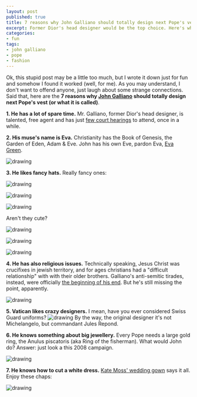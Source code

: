 ```yaml
---
layout: post
published: true
title: 7 reasons why John Galliano should totally design next Pope's vest
excerpt: Former Dior's head designer would be the top choice. Here's why.
categories:
- fun
tags:
- john galliano
- pope
- fashion
---
```


Ok, this stupid post may be a little too much, but I wrote it down just for fun and somehow I found it worked (well, for me). As you may understand, I don't want to offend anyone, just laugh about some strange connections. Said that, here are the __7 reasons why [John Galliano](http://en.wikipedia.org/wiki/John_Galliano) should totally design next Pope's vest (or what it is called)__.



__1. He has a lot of spare time.__ Mr. Galliano, former Dior's head designer, is talented, free agent and has just [few court hearings](http://www.latimes.com/features/image/alltherage/la-ar-john-galliano-wins-round-in-court-against-dior-20130205,0,2422576.story) to attend, once in a while.

__2. His muse's name is Eva.__ Christianity has the Book of Genesis, the Garden of Eden, Adam & Eve. John has his own Eve, pardon Eva, [Eva Green](http://en.wikipedia.org/wiki/Eva_Green).

![drawing](http://www.itrendyavenue.com/wp-content/uploads/Eva-Green-and-John-Galliano-Ellen-von-Unwerth-shoot-_01_.jpg)

__3. He likes fancy hats.__ Really fancy ones:

![drawing](http://www.shoutingatco.ws/wp-content/uploads/2011/09/John-Galliano-in-Paris-007.jpg)

![drawing](http://static.guim.co.uk/sys-images/Guardian/Pix/pictures/2013/2/15/1360946073358/John-Galliano-004.jpg)

![drawing](http://i.telegraph.co.uk/multimedia/archive/01997/galliano_1997457i.jpg)

Aren't they cute?

![drawing](http://i61.photobucket.com/albums/h66/zwoj/b16/b16_2006_09_06_005.jpg)

![drawing](http://freethinker.co.uk/images/uploads/2012/03/550x384xhat.jpg.pagespeed.ic.zbXAdOIpPm.jpg)

![drawing](http://www.traditio.com/comment/com0601s.jpg)

__4. He has also religious issues.__ Technically speaking, Jesus Christ was crucifixes in jewish territory, and for ages christians had a "difficult relationship" with with their older brothers. Galliano's anti-semitic tirades, instead, were officially [the beginning of his end](http://en.wikipedia.org/wiki/John_Galliano#Suspension_and_dismissal). But he's still missing the point, apparently.

![drawing](http://pixel.nymag.com/imgs/fashion/daily/2013/02/13/13-galliano-post-cover.o.jpg/a_2x-vertical.jpg)

__5. Vatican likes crazy designers.__ I mean, have you ever considered Swiss Guard uniforms?
![drawing](http://international-photographer.com/images/somewhere/roma-2010/roma-vaticani-swiss-guard.jpg)
By the way, the original designer it's not  Michelangelo, but commandant Jules Repond.


__6. He knows something about big jewellery.__ Every Pope needs a large gold ring, the Anulus piscatoris (aka Ring of the fisherman). What would John do? Answer: just look a this 2008 campaign. 

![drawing](http://www.polyvore.com/cgi/img-thing?.out=jpg&size=l&tid=58979985)

__7. He knows how to cut a white dress.__ [Kate Moss' wedding gown](http://fashion.telegraph.co.uk/article/TMG8695186/Kate-Moss-on-her-Galliano-wedding-gown.html) says it all. Enjoy these chaps:

![drawing](http://1.bp.blogspot.com/-Vr-khIDeuL4/TlXq3PhhPdI/AAAAAAAAIjU/GqOThLLYtpo/s400/kate-moss-john-galliano.jpg)

